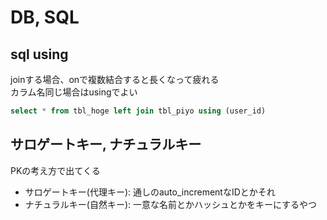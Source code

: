 # DB, SQL

## sql using

joinする場合、onで複数結合すると長くなって疲れる  
カラム名同じ場合はusingでよい

```sql
select * from tbl_hoge left join tbl_piyo using (user_id)
```

## サロゲートキー, ナチュラルキー

PKの考え方で出てくる  

- サロゲートキー(代理キー): 通しのauto_incrementなIDとかそれ
- ナチュラルキー(自然キー): 一意な名前とかハッシュとかをキーにするやつ

